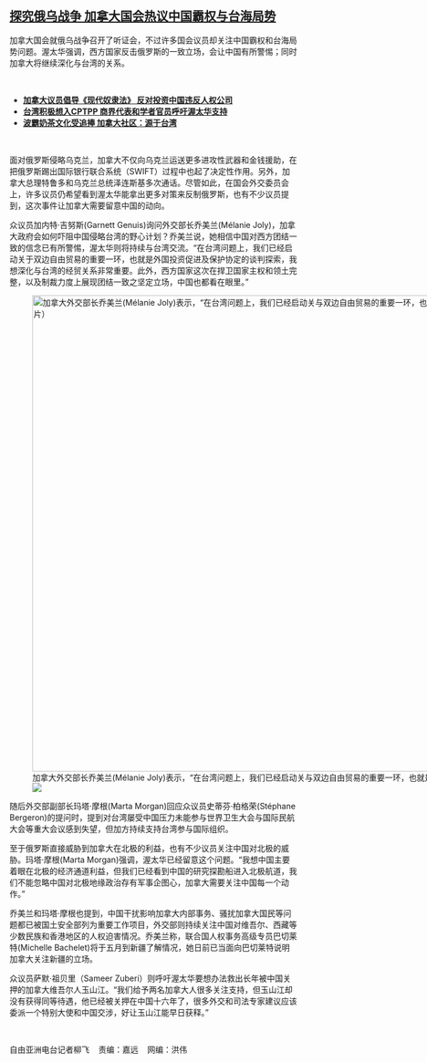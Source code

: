 <!--1648494600000-->
[探究俄乌战争  加拿大国会热议中国霸权与台海局势](https://www.rfa.org/mandarin/yataibaodao/gangtai/lf2-03282022133214.html)
------

<p>加拿大国会就俄乌战争召开了听证会，不过许多国会议员却关注中国霸权和台海局势问题。渥太华强调，西方国家反击俄罗斯的一致立场，会让中国有所警惕；同时加拿大将继续深化与台湾的关系。</p><p><br/></p><ul><li><a href="https://www.rfa.org/mandarin/yataibaodao/shaoshuminzu/lf2-03092022131059.html"><strong>加拿大议员倡导《现代奴隶法》 反对投资中国违反人权公司</strong></a></li><li><strong><a href="https://www.rfa.org/mandarin/yataibaodao/gangtai/lf2-03072022131331.html">台湾积极想入CPTPP 商界代表和学者官员呼吁渥太华支持</a></strong></li><li><strong><a href="https://www.rfa.org/mandarin/yataibaodao/gangtai/lf2-02102022113317.html">波霸奶茶文化受追捧 加拿大社区：源于台湾</a></strong></li></ul><p><br/></p><p>面对俄罗斯侵略乌克兰，加拿大不仅向乌克兰运送更多进攻性武器和金钱援助，在把俄罗斯踢出国际银行联合系统（SWIFT）过程中也起了决定性作用。另外，加拿大总理特鲁多和乌克兰总统泽连斯基多次通话。尽管如此，在国会外交委员会上，许多议员仍希望看到渥太华能拿出更多对策来反制俄罗斯，也有不少议员提到，这次事件让加拿大需要留意中国的动向。</p><p>众议员加内特·吉努斯(Garnett Genuis)询问外交部长乔美兰(Mélanie Joly)，加拿大政府会如何吓阻中国侵略台湾的野心计划？乔美兰说，她相信中国对西方团结一致的信念已有所警惕，渥太华则将持续与台湾交流。“在台湾问题上，我们已经启动关于双边自由贸易的重要一环，也就是外国投资促进及保护协定的谈判探索，我想深化与台湾的经贸关系非常重要。此外，西方国家这次在捍卫国家主权和领土完整，以及制裁力度上展现团结一致之坚定立场，中国也都看在眼里。”</p><p><figure class="image-richtext image-inline captioned" style="width:1280px;"><img alt="加拿大外交部长乔美兰(Mélanie Joly)表示，“在台湾问题上，我们已经启动关与双边自由贸易的重要一环，也就是外国投资促进及保护协定的谈判探索，我想深化与台湾的经贸关系非常重要”。（美联社图片）" height="835" src="https://www.rfa.org/mandarin/yataibaodao/gangtai/lf2-03282022133214.html/lf0328z.jpg/@@images/15f293ef-2fb8-43a9-9f66-5a9865cc6a98.jpeg" title="lf0328z.jpg" width="1280"/><figcaption class="image-caption">加拿大外交部长乔美兰(Mélanie Joly)表示，“在台湾问题上，我们已经启动关与双边自由贸易的重要一环，也就是外国投资促进及保护协定的谈判探索，我想深化与台湾的经贸关系非常重要”。（美联社图片）</figcaption><small></small><div id="zoomattribute"><a data-caption="加拿大外交部长乔美兰(Mélanie Joly)表示，“在台湾问题上，我们已经启动关与双边自由贸易的重要一环，也就是外国投资促进及保护协定的谈判探索，我想深化与台湾的经贸关系非常重要”。（美联社图片）" data-fancybox="" href="https://www.rfa.org/mandarin/yataibaodao/gangtai/lf2-03282022133214.html/lf0328z.jpg" id="single_image" title="加拿大外交部长乔美兰(Mélanie Joly)表示，“在台湾问题上，我们已经启动关与双边自由贸易的重要一环，也就是外国投资促进及保护协定的谈判探索，我想深化与台湾的经贸关系非常重要”。（美联社图片）"><img src="/++plone++rfa-resources/img/icon-zoom.png"/></a></div></figure></p><p>随后外交部副部长玛塔·摩根(Marta Morgan)回应众议员史蒂芬·柏格荣(Stéphane Bergeron)的提问时，提到对台湾屡受中国压力未能参与世界卫生大会与国际民航大会等重大会议感到失望，但加方持续支持台湾参与国际组织。</p><p>至于俄罗斯直接威胁到加拿大在北极的利益，也有不少议员关注中国对北极的威胁。玛塔·摩根(Marta Morgan)强调，渥太华已经留意这个问题。“我想中国主要着眼在北极的经济通道利益，但我们已经看到中国的研究探勘船进入北极航道，我们不能忽略中国对北极地缘政治存有军事企图心，加拿大需要关注中国每一个动作。”</p><p>乔美兰和玛塔·摩根也提到，中国干扰影响加拿大内部事务、骚扰加拿大国民等问题都已被国土安全部列为重要工作项目，外交部则持续关注中国对维吾尔、西藏等少数民族和香港地区的人权迫害情况。乔美兰称，联合国人权事务高级专员巴切莱特(Michelle Bachelet)将于五月到新疆了解情况，她日前已当面向巴切莱特说明加拿大关注新疆的立场。</p><p>众议员萨默·祖贝里（Sameer Zuberi）则呼吁渥太华要想办法救出长年被中国关押的加拿大维吾尔人玉山江。“我们给予两名加拿大人很多关注支持，但玉山江却没有获得同等待遇，他已经被关押在中国十六年了，很多外交和司法专家建议应该委派一个特别大使和中国交涉，好让玉山江能早日获释。”</p><p><br/></p><p>自由亚洲电台记者柳飞    责编：嘉远    网编：洪伟</p>
